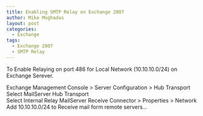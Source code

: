```yaml
---
title: Enabling SMTP Relay on Exchange 2007
author: Mike Moghadas
layout: post
categories:
  - Exchange
tags:
  - Exchange 2007
  - SMTP Relay
---
```

To Enable Relaying on port 486 for Local Network (10.10.10.0/24) on Exchange Serever.

Exchange Management Console > Server Configuration > Hub Transport  
Select MailServer Hub Transport  
Select Internal Relay MailServer Receive Connector > Properties > Network  
Add 10.10.10.0/24 to Receive mail form remote servers&#8230;

